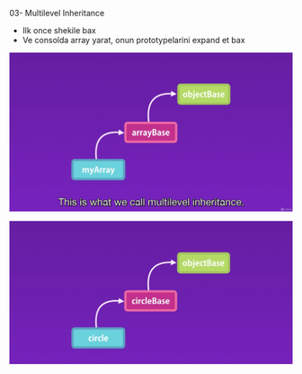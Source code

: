 03- Multilevel Inheritance

- Ilk once shekile bax
- Ve consolda array yarat, onun prototypelarini expand et bax

![03-02.png](images%2F03-02.png)


![03-01.png](images%2F03-01.png)
